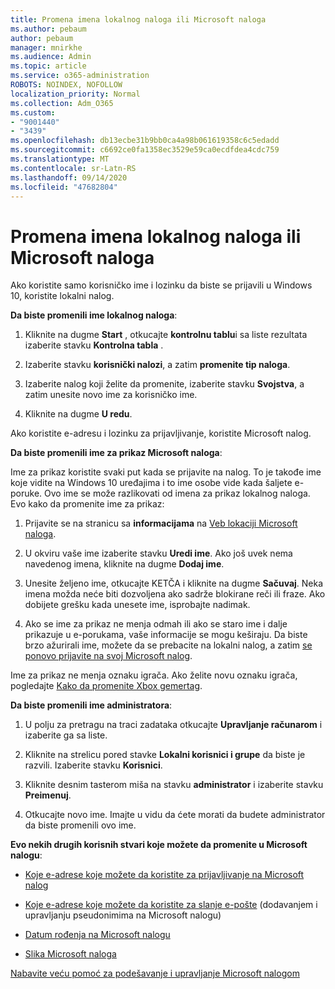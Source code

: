 ```yaml
---
title: Promena imena lokalnog naloga ili Microsoft naloga
ms.author: pebaum
author: pebaum
manager: mnirkhe
ms.audience: Admin
ms.topic: article
ms.service: o365-administration
ROBOTS: NOINDEX, NOFOLLOW
localization_priority: Normal
ms.collection: Adm_O365
ms.custom:
- "9001440"
- "3439"
ms.openlocfilehash: db13ecbe31b9bb0ca4a98b061619358c6c5edadd
ms.sourcegitcommit: c6692ce0fa1358ec3529e59ca0ecdfdea4cdc759
ms.translationtype: MT
ms.contentlocale: sr-Latn-RS
ms.lasthandoff: 09/14/2020
ms.locfileid: "47682804"
---
```

# <a name="change-the-name-of-a-local-account-or-a-microsoft-account"></a>Promena imena lokalnog naloga ili Microsoft naloga

Ako koristite samo korisničko ime i lozinku da biste se prijavili u Windows 10, koristite lokalni nalog. 

**Da biste promenili ime lokalnog naloga**:

1. Kliknite na dugme **Start** , otkucajte **kontrolnu tablu**i sa liste rezultata izaberite stavku **Kontrolna tabla** .

2. Izaberite stavku **korisnički nalozi**, a zatim **promenite tip naloga**.

3. Izaberite nalog koji želite da promenite, izaberite stavku **Svojstva**, a zatim unesite novo ime za korisničko ime.

4. Kliknite na dugme **U redu**.

Ako koristite e-adresu i lozinku za prijavljivanje, koristite Microsoft nalog.

**Da biste promenili ime za prikaz Microsoft naloga**:

Ime za prikaz koristite svaki put kada se prijavite na nalog. To je takođe ime koje vidite na Windows 10 uređajima i to ime osobe vide kada šaljete e-poruke. Ovo ime se može razlikovati od imena za prikaz lokalnog naloga. Evo kako da promenite ime za prikaz:

1. Prijavite se na stranicu sa **informacijama** na [Veb lokaciji Microsoft naloga](https://account.microsoft.com/).

2. U okviru vaše ime izaberite stavku **Uredi ime**. Ako još uvek nema navedenog imena, kliknite na dugme **Dodaj ime**. 

3. Unesite željeno ime, otkucajte KETČA i kliknite na dugme **Sačuvaj**. Neka imena možda neće biti dozvoljena ako sadrže blokirane reči ili fraze. Ako dobijete grešku kada unesete ime, isprobajte nadimak.

4. Ako se ime za prikaz ne menja odmah ili ako se staro ime i dalje prikazuje u e-porukama, vaše informacije se mogu keširaju. Da biste brzo ažurirali ime, možete da se prebacite na lokalni nalog, a zatim [se ponovo prijavite na svoj Microsoft nalog](https://account.microsoft.com/).

Ime za prikaz ne menja oznaku igrača. Ako želite novu oznaku igrača, pogledajte [Kako da promenite Xbox gemertag](https://support.xbox.com/id-ID/account-management/change-xbox-live-gamertag).

**Da biste promenili ime administratora**:

1. U polju za pretragu na traci zadataka otkucajte **Upravljanje računarom** i izaberite ga sa liste.

2. Kliknite na strelicu pored stavke **Lokalni korisnici i grupe** da biste je razvili. Izaberite stavku **Korisnici**.

3. Kliknite desnim tasterom miša na stavku **administrator** i izaberite stavku **Preimenuj**.

4. Otkucajte novo ime. Imajte u vidu da ćete morati da budete administrator da biste promenili ovo ime.

**Evo nekih drugih korisnih stvari koje možete da promenite u Microsoft nalogu**:

- [Koje e-adrese koje možete da koristite za prijavljivanje na Microsoft nalog](https://support.microsoft.com/help/4026162)

- [Koje e-adrese koje možete da koristite za slanje e-pošte](https://support.microsoft.com/help/12407) (dodavanjem i upravljanju pseudonimima na Microsoft nalogu)

- [Datum rođenja na Microsoft nalogu](https://support.microsoft.com/help/12411)

- [Slika Microsoft naloga](https://support.microsoft.com/help/4026790)

[Nabavite veću pomoć za podešavanje i upravljanje Microsoft nalogom](https://support.microsoft.com/hub/4294457/microsoft-account-help#manage-account)